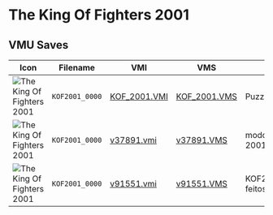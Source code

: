 # The King Of Fighters 2001

## VMU Saves

| Icon | Filename | VMI | VMS | Description |
|------|----------|-----|-----|-------------|
| ![The King Of Fighters 2001](../icons/KOF2001_0000.GIF) | `KOF2001_0000` | [KOF_2001.VMI](KOF_2001.VMI) | [KOF_2001.VMS](KOF_2001.VMS) | Puzzle Mode & All Gallery Unlocked
| ![The King Of Fighters 2001](../icons/KOF2001_0000.GIF) | `KOF2001_0000` | [v37891.vmi](v37891.vmi) | [v37891.VMS](v37891.VMS) | modo puzzle habilitadothe king of fighters 2001 
| ![The King Of Fighters 2001](../icons/KOF2001_0000.GIF) | `KOF2001_0000` | [v91551.vmi](v91551.vmi) | [v91551.VMS](v91551.VMS) | KOF2001 mestres feitos.Perfectsalve.Aproveite.ass:GERECO. 
